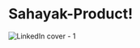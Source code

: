 # Sahayak-Product!
![LinkedIn cover - 1](https://user-images.githubusercontent.com/76803084/180267261-a6cbdfc0-41cd-4fc2-8056-209df28579b5.png)
